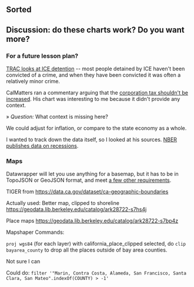 
## Sorted




## Discussion: do these charts work? Do you want more?

### For a future lesson plan?

[TRAC looks at ICE detention](https://trac.syr.edu/immigration/reports/530/) -- most people detained by ICE haven't been convicted of a crime, and when they have been convicted it was often a relatively minor crime.

CalMatters ran a commentary arguing that the [corporation tax shouldn't be increased](https://calmatters.org/articles/commentary/california-corporate-tax/). His chart was interesting to me because it didn't provide any context.

» *Question:* What context is missing here?

We could adjust for inflation, or compare to the state economy as a whole.

I wanted to track down the data itself, so I looked at his sources. [NBER publishes data on recessions](https://www.nber.org/cycles/cyclesmain.html).

### Maps

Datawrapper will let you use anything for a basemap, but it has to be in TopoJSON or GeoJSON format, and meet [a few other requirements](https://academy.datawrapper.de/article/145-how-to-upload-your-own-map).

TIGER from https://data.ca.gov/dataset/ca-geographic-boundaries

Actually used:
Better map, clipped to shoreline https://geodata.lib.berkeley.edu/catalog/ark28722-s7hs4j

Place maps https://geodata.lib.berkeley.edu/catalog/ark28722-s7bp4z



Mapshaper Commands:

`proj wgs84` (for each layer)
with california_place_clipped selected, do `clip bayarea_county` to drop all the places outside of bay area counties.

Not sure I can

Could do:
`filter '"Marin, Contra Costa, Alameda, San Francisco, Santa Clara, San Mateo".indexOf(COUNTY) > -1' `

